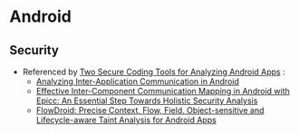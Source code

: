 # Android

## Security

* Referenced by [Two Secure Coding Tools for Analyzing Android Apps](http://blog.sei.cmu.edu/post.cfm/secure-coding-tools-analyzing-android-apps-118) :
    * [Analyzing Inter-Application Communication in Android](https://www.eecs.berkeley.edu/~daw/papers/intents-mobisys11.pdf)
    * [Effective Inter-Component Communication Mapping in Android with Epicc: An Essential Step Towards Holistic Security Analysis](http://docteau.github.io/pubs/octeau-sec13.pdf)
    * [FlowDroid: Precise Context, Flow, Field, Object-sensitive and Lifecycle-aware Taint Analysis for Android Apps](http://www.bodden.de/pubs/far+14flowdroid.pdf)

